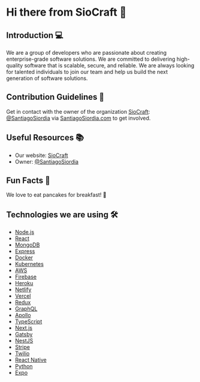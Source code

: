 
# Hi there from SioCraft 🚀

## Introduction 💻

We are a group of developers who are passionate about creating enterprise-grade software solutions. We are committed to delivering high-quality software that is scalable, secure, and reliable. We are always looking for talented individuals to join our team and help us build the next generation of software solutions.

## Contribution Guidelines 📝

Get in contact with the owner of the organization [SioCraft](https://siocraft.vercel.app/es/): [@SantiagoSiordia](https://github.com/SantiagoSiordia) via [SantiagoSiordia.com](https://santiagosiordia.com/) to get involved.

## Useful Resources 📚

- Our website: [SioCraft](https://siocraft.vercel.app/es/)
- Owner: [@SantiagoSiordia](https://github.com/SantiagoSiordia)

## Fun Facts 🎉

We love to eat pancakes for breakfast! 🥞

## Technologies we are using 🛠️

- [Node.js](https://nodejs.org/)
- [React](https://reactjs.org/)
- [MongoDB](https://www.mongodb.com/)
- [Express](https://expressjs.com/)
- [Docker](https://www.docker.com/)
- [Kubernetes](https://kubernetes.io/)
- [AWS](https://aws.amazon.com/)
- [Firebase](https://firebase.google.com/)
- [Heroku](https://www.heroku.com/)
- [Netlify](https://www.netlify.com/)
- [Vercel](https://vercel.com/)
- [Redux](https://redux.js.org/)
- [GraphQL](https://graphql.org/)
- [Apollo](https://www.apollographql.com/)
- [TypeScript](https://www.typescriptlang.org/)
- [Next.js](https://nextjs.org/)
- [Gatsby](https://www.gatsbyjs.com/)
- [NestJS](https://nestjs.com/)
- [Stripe](https://stripe.com/)
- [Twilio](https://www.twilio.com/)
- [React Native](https://reactnative.dev/)
- [Python](https://www.python.org/)
- [Expo](https://expo.dev/)
